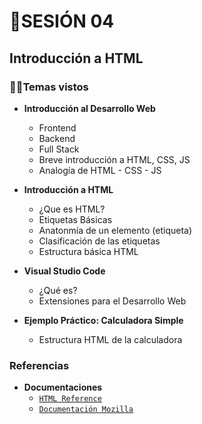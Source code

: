 # 🚀SESIÓN 04 

## Introducción a HTML

### 👨‍💻Temas vistos

- **Introducción al Desarrollo Web**
  - Frontend
  - Backend
  - Full Stack
  - Breve introducción a HTML, CSS, JS
  - Analogía de HTML - CSS - JS

- **Introducción a HTML**
  - ¿Que es HTML?
  - Etiquetas Básicas
  - Anatonmía de un elemento (etiqueta)
  - Clasificación de las etiquetas
  - Estructura básica HTML

- **Visual Studio Code**
  - ¿Qué es?
  - Extensiones para el Desarrollo Web

- **Ejemplo Práctico: Calculadora Simple**
  - Estructura HTML de la calculadora

### Referencias

- **Documentaciones**
  - [`HTML Reference`](https://htmlreference.io/)
  - [`Documentación Mozilla`](https://developer.mozilla.org/es/docs/Learn/Getting_started_with_the_web)